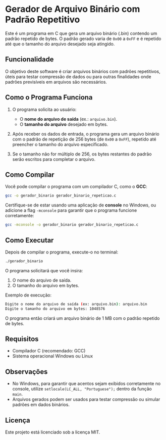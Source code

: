 # Gerador de Arquivo Binário com Padrão Repetitivo

Este é um programa em C que gera um arquivo binário (.bin) contendo um padrão repetido de bytes. O padrão gerado varia de `0x00` a `0xFF` e é repetido até que o tamanho do arquivo desejado seja atingido.

## Funcionalidade

O objetivo deste software é criar arquivos binários com padrões repetitivos, úteis para testar compressão de dados ou para outras finalidades onde padrões previsíveis em arquivos são necessários.

## Como o Programa Funciona

1. O programa solicita ao usuário:
   - O **nome do arquivo de saída** (ex.: `arquivo.bin`).
   - O **tamanho do arquivo** desejado em bytes.

2. Após receber os dados de entrada, o programa gera um arquivo binário com o padrão de repetição de 256 bytes (de `0x00` a `0xFF`), repetido até preencher o tamanho do arquivo especificado.

3. Se o tamanho não for múltiplo de 256, os bytes restantes do padrão serão escritos para completar o arquivo.

## Como Compilar

Você pode compilar o programa com um compilador C, como o **GCC**:

```bash
gcc -o gerador_binario gerador_binario_repeticao.c
```

Certifique-se de estar usando uma aplicação de **console** no Windows, ou adicione a flag `-mconsole` para garantir que o programa funcione corretamente:

```bash
gcc -mconsole -o gerador_binario gerador_binario_repeticao.c
```

## Como Executar

Depois de compilar o programa, execute-o no terminal:

```bash
./gerador_binario
```

O programa solicitará que você insira:
1. O nome do arquivo de saída.
2. O tamanho do arquivo em bytes.

Exemplo de execução:

```bash
Digite o nome do arquivo de saída (ex: arquivo.bin): arquivo.bin
Digite o tamanho do arquivo em bytes: 1048576
```

O programa então criará um arquivo binário de 1 MB com o padrão repetido de bytes.

## Requisitos

- Compilador C (recomendado: GCC)
- Sistema operacional Windows ou Linux

## Observações

- No Windows, para garantir que acentos sejam exibidos corretamente no console, utilize `setlocale(LC_ALL, "Portuguese");` dentro da função `main`.
- Arquivos gerados podem ser usados para testar compressão ou simular padrões em dados binários.

## Licença

Este projeto está licenciado sob a licença MIT.
